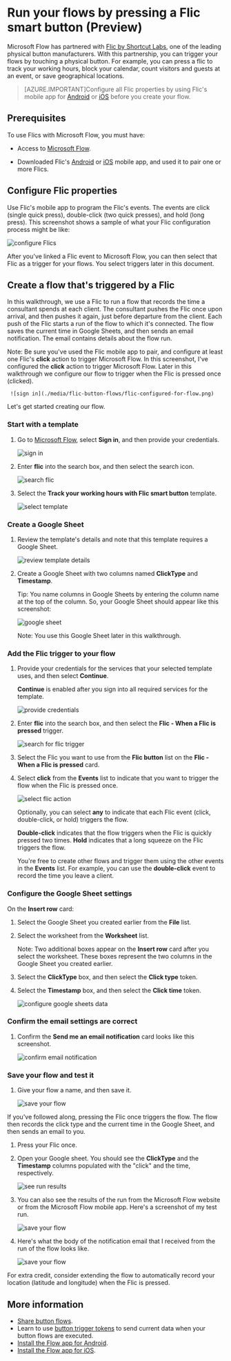 <properties
    pageTitle="Start button flows with physical buttons from Flic by Shortcut Labs.| Microsoft Flow"
    description="Easily start button flows with physical buttons from Flic by Shortcut Labs."
    services=""
    suite="flow"
    documentationCenter="na"
    authors="msftman"
    manager="anneta"
    editor=""
    tags=""/>

<tags
   ms.service="flow"
   ms.devlang="na"
   ms.topic="article"
   ms.tgt_pltfrm="na"
   ms.workload="na"
   ms.date="05/05/2017"
   ms.author="deonhe"/>

# Run your flows by pressing a Flic smart button (Preview)

Microsoft Flow has partnered with [Flic by Shortcut Labs](https://flic.io/), one of the leading physical button manufacturers. With this partnership, you can trigger your flows by touching a physical button. For example, you can press a flic to track your working hours, block your calendar, count visitors and guests at an event, or save geographical locations.

>[AZURE.IMPORTANT]Configure all Flic properties by using Flic's mobile app for [Android](https://play.google.com/store/apps/details?id=io.flic.app) or [iOS](https://itunes.apple.com/us/app/flic-app/id977593793?ls=1&mt=8) before you create your flow.

## Prerequisites

To use Flics with Microsoft Flow, you must have:

- Access to [Microsoft Flow](https://flow.microsoft.com).

- Downloaded Flic's [Android](https://play.google.com/store/apps/details?id=io.flic.app) or [iOS](https://itunes.apple.com/us/app/flic-app/id977593793?ls=1&mt=8) mobile app, and used it to pair one or more Flics.

## Configure Flic properties

Use Flic's mobile app to program the Flic's events. The events are click (single quick press), double-click (two quick presses), and hold (long press). This screenshot shows a sample of what your Flic configuration process might be like:

![configure Flics](./media/flic-button-flows/configure-flic-actions.png)

After you've linked a Flic event to Microsoft Flow, you can then select that Flic as a trigger for your flows. You select triggers later in this document.

## Create a flow that's triggered by a Flic

In this walkthrough, we use a Flic to run a flow that records the time a consultant spends at each client. The consultant pushes the Flic once upon arrival, and then pushes it again, just before departure from the client. Each push of the Flic starts a run of the flow to which it's connected. The flow saves the current time in Google Sheets, and then sends an email notification. The email contains details about the flow run.

Note: Be sure you've used the Flic mobile app to pair, and configure at least one Flic's **click** action to trigger Microsoft Flow. In this screenshot, I've configured the **click** action to trigger Microsoft Flow. Later in this walkthrough we configure our flow to trigger when the Flic is pressed once (clicked).

     ![sign in](./media/flic-button-flows/flic-configured-for-flow.png)

Let's get started creating our flow.

### Start with a template

1. Go to [Microsoft Flow](https://flow.microsoft.com), select **Sign in**, and then provide your credentials.

     ![sign in](./media/flic-button-flows/sign-into-flow.png)

1. Enter **flic** into the search box, and then select the search icon.

     ![search flic](./media/flic-button-flows/search-flic.png)

1. Select the **Track your working hours with Flic smart button** template.

     ![select template](./media/flic-button-flows/flic-templates.png)

### Create a Google Sheet

1. Review the template's details and note that this template requires a Google Sheet.

   ![review template details](./media/flic-button-flows/flic-template-details.png)

1. Create a Google Sheet with two columns named **ClickType** and **Timestamp**.

      Tip: You name columns in Google Sheets by entering the column name at the top of the column. So, your Google Sheet should appear like this screenshot:

   ![google sheet](./media/flic-button-flows/flic-google-sheet.png)

   Note: You use this Google Sheet later in this walkthrough.

### Add the Flic trigger to your flow

1. Provide your credentials for the services that your selected template uses, and then select **Continue**.

     **Continue** is enabled after you sign into all required services for the template.

     ![provide credentials](./media/flic-button-flows/flic-template-services-sign-in.png)

1. Enter **flic** into the search box, and then select the **Flic - When a Flic is pressed** trigger.

     ![search for flic trigger](./media/flic-button-flows/flic-search-trigger.png)

1. Select the Flic you want to use from the **Flic button** list on the **Flic - When a Flic is pressed** card.

1. Select **click** from the **Events** list to indicate that you want to trigger the flow  when the Flic is pressed once.

     ![select flic action](./media/flic-button-flows/select-flic.png)

   Optionally, you can select **any** to indicate that each Flic event (click, double-click, or hold) triggers the flow. 

   **Double-click** indicates that the flow triggers when the Flic is quickly pressed two times. **Hold** indicates that a long squeeze on the Flic triggers the flow.

   You're free to create other flows and trigger them using the other events in the **Events** list. For example, you can use the **double-click** event to record the time you leave a client.

### Configure the Google Sheet settings

   On the **Insert row** card:

1. Select the Google Sheet you created earlier from the **File** list.

1. Select the worksheet from the **Worksheet** list.

   Note: Two additional boxes appear on the **Insert row** card after you select the worksheet. These boxes represent the two columns in the Google Sheet you created earlier.

1. Select the **ClickType** box, and then select the **Click type** token.

1. Select the **Timestamp** box, and then select the **Click time** token.

     ![configure google sheets data](./media/flic-button-flows/flick-insert-row-card.png)

### Confirm the email settings are correct

1. Confirm the **Send me an email notification** card looks like this screenshot.

     ![confirm email notification](./media/flic-button-flows/email-settings.png)

### Save your flow and test it

1. Give your flow a name, and then save it.

     ![save your flow](./media/flic-button-flows/save.png)

If you've followed along, pressing the Flic once triggers the flow. The flow then records the click type and the current time in the Google Sheet, and then sends an email to you.

1. Press your Flic once.

1. Open your Google sheet. You should see the **ClickType** and the **Timestamp** columns populated with the "click" and the time, respectively.

     ![see run results](./media/flic-button-flows/flic-google-sheet-after-run.png)

1. You can also see the results of the run from the Microsoft Flow website or from the Microsoft Flow mobile app. Here's a screenshot of my test run.

     ![save your flow](./media/flic-button-flows/flic-test-run-results-portal.png)

1. Here's what the body of the notification email that I received from the run of the flow looks like.

     ![save your flow](./media/flic-button-flows/flic-email-body.png)

For extra credit, consider extending the flow to automatically record your location (latitude and longitude) when the Flic is pressed.

## More information

- [Share button flows](./share-buttons.md).
- Learn to use [button trigger tokens](./introduction-to-button-trigger-tokens.md) to send current data when your button flows are executed.
- [Install the Flow app for Android](https://play.google.com/store/apps/details?id=com.microsoft.flow).
- [Install the Flow app for iOS](https://appsto.re/us/5M0qbb.i).
